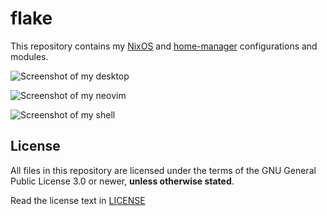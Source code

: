 # flake

This repository contains my [NixOS](https://nixos.org/) and [home-manager](https://github.com/nix-community/home-manager) configurations and modules.

![Screenshot of my desktop](https://scrumplex.rocks/img/1691653525_Caaph4.png)

![Screenshot of my neovim](https://scrumplex.rocks/img/1691653574_oH4Kai.png)

![Screenshot of my shell](https://scrumplex.rocks/img/1691653635_ziew9D.png)

## License

All files in this repository are licensed under the terms of the GNU General Public License 3.0 or newer, **unless otherwise stated**.

Read the license text in [LICENSE](LICENSE)
